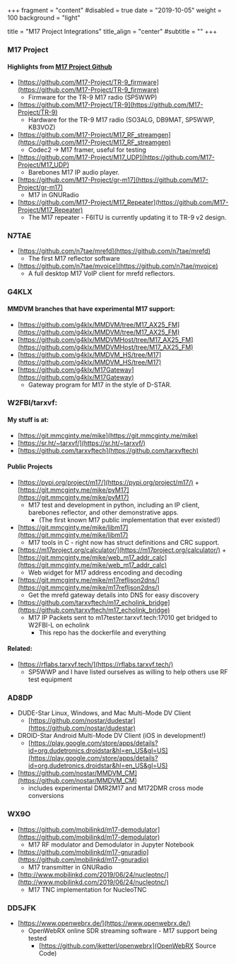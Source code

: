+++
fragment = "content"
#disabled = true
date = "2019-10-05"
weight = 100
background = "light"

title = "M17 Project Integrations"
title_align = "center"
#subtitle = ""
+++

### M17 Project
#### Highlights from [M17 Project Github](https://github.com/m17-project)
- [https://github.com/M17-Project/TR-9_firmware](https://github.com/M17-Project/TR-9_firmware)
    - Firmware for the TR-9 M17 radio (SP5WWP)
- [https://github.com/M17-Project/TR-9](https://github.com/M17-Project/TR-9)
    - Hardware for the TR-9 M17 radio (SO3ALG, DB9MAT, SP5WWP, KB3VOZ)
- [https://github.com/M17-Project/M17_RF_streamgen](https://github.com/M17-Project/M17_RF_streamgen)
    - Codec2 -> M17 framer, useful for testing
- [https://github.com/M17-Project/M17_UDP](https://github.com/M17-Project/M17_UDP)
    - Barebones M17 IP audio player.
- [https://github.com/M17-Project/gr-m17](https://github.com/M17-Project/gr-m17)
    - M17 in GNURadio
- [https://github.com/M17-Project/M17_Repeater](https://github.com/M17-Project/M17_Repeater)
    - The M17 repeater - F6ITU is currently updating it to TR-9 v2 design.

### N7TAE
- [https://github.com/n7tae/mrefd](https://github.com/n7tae/mrefd)
    - The first M17 reflector software
- [https://github.com/n7tae/mvoice](https://github.com/n7tae/mvoice)
    - A full desktop M17 VoIP client for mrefd reflectors.

### G4KLX
#### MMDVM branches that have experimental M17 support:
- [https://github.com/g4klx/MMDVM/tree/M17_AX25_FM](https://github.com/g4klx/MMDVM/tree/M17_AX25_FM)
- [https://github.com/g4klx/MMDVMHost/tree/M17_AX25_FM](https://github.com/g4klx/MMDVMHost/tree/M17_AX25_FM)
- [https://github.com/g4klx/MMDVM_HS/tree/M17](https://github.com/g4klx/MMDVM_HS/tree/M17)
- [https://github.com/g4klx/M17Gateway](https://github.com/g4klx/M17Gateway)
    - Gateway program for M17 in the style of D-STAR.

### W2FBI/tarxvf:
#### My stuff is at:
- [https://git.mmcginty.me/mike](https://git.mmcginty.me/mike)
- [https://sr.ht/~tarxvf/](https://sr.ht/~tarxvf/)
- [https://github.com/tarxvftech](https://github.com/tarxvftech)

#### Public Projects
- [https://pypi.org/project/m17/](https://pypi.org/project/m17/) + [https://git.mmcginty.me/mike/pyM17](https://git.mmcginty.me/mike/pyM17)
    - M17 test and development in python, including an IP client, barebones reflector, and other demonstrative apps.
        - (The first known M17 public implementation that ever existed!)
- [https://git.mmcginty.me/mike/libm17](https://git.mmcginty.me/mike/libm17)
    - M17 tools in C - right now has struct definitions and CRC support.
- [https://m17project.org/calculator/](https://m17project.org/calculator/) + [https://git.mmcginty.me/mike/web_m17_addr_calc](https://git.mmcginty.me/mike/web_m17_addr_calc)
    - Web widget for M17 address encoding and decoding
- [https://git.mmcginty.me/mike/m17refljson2dns/](https://git.mmcginty.me/mike/m17refljson2dns/)
    - Get the mrefd gateway details into DNS for easy discovery
- [https://github.com/tarxvftech/m17_echolink_bridge](https://github.com/tarxvftech/m17_echolink_bridge)
    - M17 IP Packets sent to m17tester.tarxvf.tech:17010 get bridged to W2FBI-L on echolink
        - This repo has the dockerfile and everything

#### Related:
- [https://rflabs.tarxvf.tech/](https://rflabs.tarxvf.tech/)
    - SP5WWP and I have listed ourselves as willing to help others use RF test equipment

### AD8DP
- DUDE-Star Linux, Windows, and Mac Multi-Mode DV Client
    - [https://github.com/nostar/dudestar](https://github.com/nostar/dudestar)
- DROID-Star Android Multi-Mode DV Client (iOS in development!)
    - [https://play.google.com/store/apps/details?id=org.dudetronics.droidstar&hl=en_US&gl=US](https://play.google.com/store/apps/details?id=org.dudetronics.droidstar&hl=en_US&gl=US)
- [https://github.com/nostar/MMDVM_CM](https://github.com/nostar/MMDVM_CM)
    - includes experimental DMR2M17 and M172DMR cross mode conversions

### WX9O
- [https://github.com/mobilinkd/m17-demodulator](https://github.com/mobilinkd/m17-demodulator)
    - M17 RF modulator and Demodulator in Jupyter Notebook
- [https://github.com/mobilinkd/m17-gnuradio](https://github.com/mobilinkd/m17-gnuradio)
    - M17 transmitter in GNURadio
- [http://www.mobilinkd.com/2019/06/24/nucleotnc/](http://www.mobilinkd.com/2019/06/24/nucleotnc/)
    - M17 TNC implementation for NucleoTNC

### DD5JFK
- [https://www.openwebrx.de/](https://www.openwebrx.de/)
    - OpenWebRX online SDR streaming software - M17 support being tested
        - [https://github.com/jketterl/openwebrx](OpenWebRX Source Code)